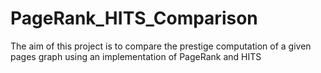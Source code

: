 # PageRank_HITS_Comparison
The aim of this project is to compare the prestige computation of a given pages graph using an implementation of PageRank and HITS
